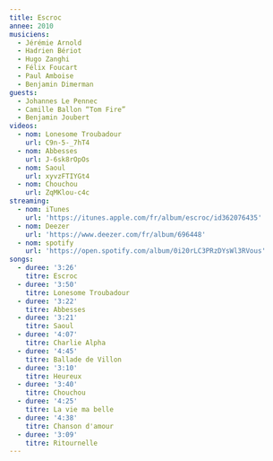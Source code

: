 ```yaml
---
title: Escroc
annee: 2010
musiciens:
  - Jérémie Arnold
  - Hadrien Bériot
  - Hugo Zanghi
  - Félix Foucart
  - Paul Amboise
  - Benjamin Dimerman
guests:
  - Johannes Le Pennec
  - Camille Ballon “Tom Fire”
  - Benjamin Joubert
videos:
  - nom: Lonesome Troubadour
    url: C9n-5-_7hT4
  - nom: Abbesses
    url: J-6sk8rOpOs
  - nom: Saoul
    url: xyvzFTIYGt4
  - nom: Chouchou
    url: ZqMKlou-c4c
streaming:
  - nom: iTunes
    url: 'https://itunes.apple.com/fr/album/escroc/id362076435'
  - nom: Deezer
    url: 'https://www.deezer.com/fr/album/696448'
  - nom: spotify
    url: 'https://open.spotify.com/album/0i20rLC3PRzDYsWl3RVous'
songs:
  - duree: '3:26'
    titre: Escroc
  - duree: '3:50'
    titre: Lonesome Troubadour
  - duree: '3:22'
    titre: Abbesses
  - duree: '3:21'
    titre: Saoul
  - duree: '4:07'
    titre: Charlie Alpha
  - duree: '4:45'
    titre: Ballade de Villon
  - duree: '3:10'
    titre: Heureux
  - duree: '3:40'
    titre: Chouchou
  - duree: '4:25'
    titre: La vie ma belle
  - duree: '4:38'
    titre: Chanson d'amour
  - duree: '3:09'
    titre: Ritournelle
---
```


